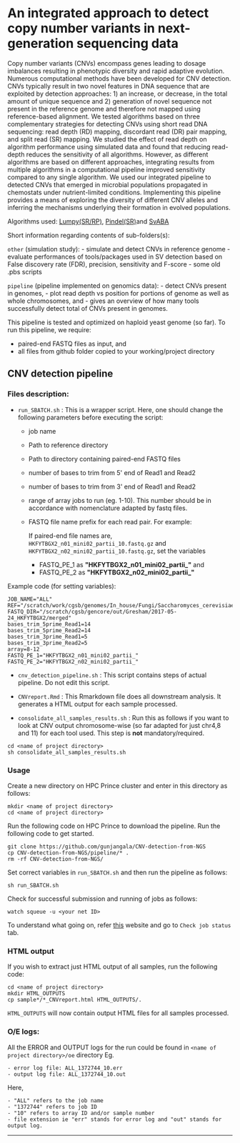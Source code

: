 # An integrated approach to detect copy number variants in next-generation sequencing data

Copy number variants (CNVs) encompass genes leading to dosage imbalances resulting in phenotypic diversity and rapid adaptive evolution. Numerous computational methods have been developed for CNV detection. CNVs typically result in two novel features in DNA sequence that are exploited by detection approaches: 1) an increase, or decrease, in the total amount of unique sequence and 2) generation of novel sequence not present in the reference genome and therefore not mapped using reference-based alignment. We tested algorithms based on three complementary strategies for detecting CNVs using short read DNA sequencing: read depth (RD) mapping, discordant read (DR) pair mapping, and split read (SR) mapping. We studied the effect of read depth on algorithm performance using simulated data and found that reducing read-depth reduces the sensitivity of all algorithms. However, as different algorithms are based on different approaches, integrating results from multiple algorithms in a computational pipeline improved sensitivity compared to any single algorithm. We used our integrated pipeline to detected CNVs that emerged in microbial populations propagated in chemostats under nutrient-limited conditions. Implementing this pipeline provides a means of exploring the diversity of different CNV alleles and inferring the mechanisms underlying their formation in evolved populations.

Algorithms used: [Lumpy(SR/RP)](https://genomebiology.biomedcentral.com/articles/10.1186/gb-2014-15-6-r84),
[Pindel(SR)](https://academic.oup.com/bioinformatics/article/25/21/2865/2112044/Pindel-a-pattern-growth-approach-to-detect-break)and 
[SvABA](http://biorxiv.org/content/early/2017/02/01/105080)


Short information regarding contents of sub-folders(s):

```other``` (simulation study):
    - simulate and detect CNVs in reference genome
    - evaluate performances of tools/packages used in SV detection based on False discovery rate (FDR), precision, sensitivity and F-score
    - some old .pbs scripts

```pipeline``` (pipeline implemented on genomics data):
    - detect CNVs present in genomes,
    - plot read depth vs position for portions of genome as well as whole chromosomes, and
    - gives an overview of how many tools successfully detect total of CNVs present in genomes.

This pipeline is tested and optimized on haploid yeast genome (so far). 
To run this pipeline, we require:
  - paired-end FASTQ files as input, and
  - all files from github folder copied to your working/project directory 

## CNV detection pipeline

### Files description:

  - ```run_SBATCH.sh``` : This is a wrapper script. Here, one should change the following parameters before executing the script:
    - job name
    - Path to reference directory
    - Path to directory containing paired-end FASTQ files
    - number of bases to trim from 5' end of Read1 and Read2
    - number of bases to trim from 3' end of Read1 and Read2
    - range of array jobs to run (eg. 1-10). This number should be in accordance with nomenclature adapted by fastq files.
    - FASTQ file name prefix for each read pair. For example: 
    
      If paired-end file names are, ```HKFYTBGX2_n01_mini02_partii_10.fastq.gz``` and ```HKFYTBGX2_n02_mini02_partii_10.fastq.gz```, set the variables 
        - FASTQ_PE_1 as **"HKFYTBGX2_n01_mini02_partii_"** and 
        - FASTQ_PE_2 as **"HKFYTBGX2_n02_mini02_partii_"**
       
  Example code (for setting variables):
  
  ```
JOB_NAME="ALL"
REF="/scratch/work/cgsb/genomes/In_house/Fungi/Saccharomyces_cerevisiae/Gresham/UCSC_sacCer3_GAP1/sacCer3.fa"
FASTQ_DIR="/scratch/cgsb/gencore/out/Gresham/2017-05-24_HKFYTBGX2/merged"
bases_trim_5prime_Read1=14
bases_trim_5prime_Read2=14
bases_trim_3prime_Read1=5
bases_trim_3prime_Read2=5
array=8-12
FASTQ_PE_1="HKFYTBGX2_n01_mini02_partii_"
FASTQ_PE_2="HKFYTBGX2_n02_mini02_partii_"
 ```
    
- ```cnv_detection_pipeline.sh``` : This script contains steps of actual pipeline. Do not edit this script. 

- ```CNVreport.Rmd``` : This Rmarkdown file does all downstream analysis. It generates a HTML output for each sample processed.

- ```consolidate_all_samples_results.sh``` : Run this as follows if you want to look at CNV output chromosome-wise (so far adapted for just chr4,8 and 11) for each tool used. This step is **not** mandatory/required.
``` 
cd <name of project directory>
sh consolidate_all_samples_results.sh
```

### Usage

Create a new directory on HPC Prince cluster and enter in this directory as follows:

```
mkdir <name of project directory>
cd <name of project directory>
```

Run the following code on HPC Prince to download the pipeline. Run the following code to get started.
```
git clone https://github.com/gunjangala/CNV-detection-from-NGS
cp CNV-detection-from-NGS/pipeline/* .
rm -rf CNV-detection-from-NGS/
```

Set correct variables in ```run_SBATCH.sh``` and then run the pipeline as follows:
```
sh run_SBATCH.sh
```

Check for successful submission and running of jobs as follows:
```
watch squeue -u <your net ID>
``` 
To understand what going on, refer [this](https://wikis.nyu.edu/display/NYUHPC/Slurm+Tutorial) website and go to ```Check job status``` tab.

### HTML output
If you wish to extract just HTML output of all samples, run the following code:
```
cd <name of project directory>
mkdir HTML_OUTPUTS
cp sample*/*_CNVreport.html HTML_OUTPUTS/.
```

```HTML_OUTPUTS``` will now contain output HTML files for all samples processed.

### O/E logs:
All the ERROR and OUTPUT logs for the run could be found in ```<name of project directory>/oe``` directory
Eg.

    - error log file: ALL_1372744_10.err
    - output log file: ALL_1372744_10.out
    
Here, 

    - "ALL" refers to the job name
    - "1372744" refers to job ID
    - "10" refers to array ID and/or sample number
    - file extension ie "err" stands for error log and "out" stands for output log.
    

***
